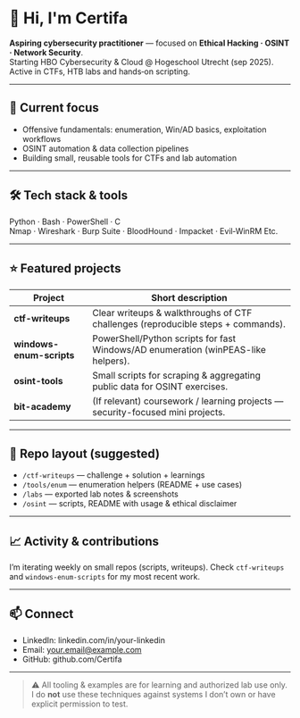 # 👋 Hi, I'm Certifa

**Aspiring cybersecurity practitioner** — focused on **Ethical Hacking · OSINT · Network Security**.  
Starting HBO Cybersecurity & Cloud @ Hogeschool Utrecht (sep 2025). Active in CTFs, HTB labs and hands‑on scripting.

---

## 🔭 Current focus
- Offensive fundamentals: enumeration, Win/AD basics, exploitation workflows  
- OSINT automation & data collection pipelines  
- Building small, reusable tools for CTFs and lab automation

---

## 🛠 Tech stack & tools
Python · Bash · PowerShell · C  
Nmap · Wireshark · Burp Suite · BloodHound · Impacket · Evil‑WinRM Etc.

---

## ⭐ Featured projects
| Project | Short description |
|---|---|
| **ctf-writeups** | Clear writeups & walkthroughs of CTF challenges (reproducible steps + commands). |
| **windows-enum-scripts** | PowerShell/Python scripts for fast Windows/AD enumeration (winPEAS-like helpers). |
| **osint-tools** | Small scripts for scraping & aggregating public data for OSINT exercises. |
| **bit-academy** | (If relevant) coursework / learning projects — security-focused mini projects. |

---

## 📂 Repo layout (suggested)
- `/ctf-writeups` — challenge + solution + learnings  
- `/tools/enum` — enumeration helpers (README + use cases)  
- `/labs` — exported lab notes & screenshots  
- `/osint` — scripts, README with usage & ethical disclaimer

---

## 📈 Activity & contributions
I’m iterating weekly on small repos (scripts, writeups). Check `ctf-writeups` and `windows-enum-scripts` for my most recent work.

---

## 📫 Connect
- LinkedIn: linkedin.com/in/your-linkedin  
- Email: your.email@example.com  
- GitHub: github.com/Certifa

---

> ⚠️ All tooling & examples are for learning and authorized lab use only. I do **not** use these techniques against systems I don’t own or have explicit permission to test.
